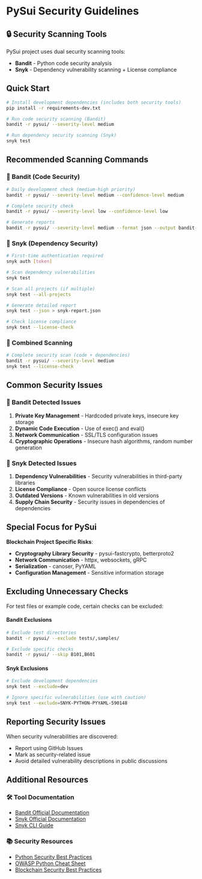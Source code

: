 # PySui Security Guidelines

## 🔒 Security Scanning Tools

PySui project uses dual security scanning tools:
- **Bandit** - Python code security analysis
- **Snyk** - Dependency vulnerability scanning + License compliance

## Quick Start

```bash
# Install development dependencies (includes both security tools)
pip install -r requirements-dev.txt

# Run code security scanning (Bandit)
bandit -r pysui/ --severity-level medium

# Run dependency security scanning (Snyk)
snyk test
```

## Recommended Scanning Commands

### 🐍 Bandit (Code Security)

```bash
# Daily development check (medium-high priority)
bandit -r pysui/ --severity-level medium --confidence-level medium

# Complete security check
bandit -r pysui/ --severity-level low --confidence-level low

# Generate reports
bandit -r pysui/ --severity-level medium --format json --output bandit-report.json
```

### 🔗 Snyk (Dependency Security)

```bash
# First-time authentication required
snyk auth [token]

# Scan dependency vulnerabilities
snyk test

# Scan all projects (if multiple)
snyk test --all-projects

# Generate detailed report
snyk test --json > snyk-report.json

# Check license compliance
snyk test --license-check
```

### 🔄 Combined Scanning

```bash
# Complete security scan (code + dependencies)
bandit -r pysui/ --severity-level medium
snyk test --license-check
```

## Common Security Issues

### 🐍 Bandit Detected Issues

1. **Private Key Management** - Hardcoded private keys, insecure key storage
2. **Dynamic Code Execution** - Use of exec() and eval()
3. **Network Communication** - SSL/TLS configuration issues
4. **Cryptographic Operations** - Insecure hash algorithms, random number generation

### 🔗 Snyk Detected Issues

1. **Dependency Vulnerabilities** - Security vulnerabilities in third-party libraries
2. **License Compliance** - Open source license conflicts
3. **Outdated Versions** - Known vulnerabilities in old versions
4. **Supply Chain Security** - Security issues in dependencies of dependencies

## Special Focus for PySui

**Blockchain Project Specific Risks**:
- **Cryptography Library Security** - pysui-fastcrypto, betterproto2
- **Network Communication** - httpx, websockets, gRPC
- **Serialization** - canoser, PyYAML
- **Configuration Management** - Sensitive information storage

## Excluding Unnecessary Checks

For test files or example code, certain checks can be excluded:

#### Bandit Exclusions

```bash
# Exclude test directories
bandit -r pysui/ --exclude tests/,samples/

# Exclude specific checks
bandit -r pysui/ --skip B101,B601
```

#### Snyk Exclusions

```bash
# Exclude development dependencies
snyk test --exclude=dev

# Ignore specific vulnerabilities (use with caution)
snyk test --exclude=SNYK-PYTHON-PYYAML-590148
```

## Reporting Security Issues

When security vulnerabilities are discovered:
- Report using GitHub Issues
- Mark as security-related issue
- Avoid detailed vulnerability descriptions in public discussions

## Additional Resources

### 🛠️ Tool Documentation
- [Bandit Official Documentation](https://bandit.readthedocs.io/)
- [Snyk Official Documentation](https://support.snyk.io/)
- [Snyk CLI Guide](https://docs.snyk.io/snyk-cli/)

### 📚 Security Resources
- [Python Security Best Practices](https://docs.python.org/3/library/security.html)
- [OWASP Python Cheat Sheet](https://cheatsheetseries.owasp.org/cheatsheets/Python_Security_Cheat_Sheet.html)
- [Blockchain Security Best Practices](https://owasp.org/www-project-smart-contract-security-standards/)